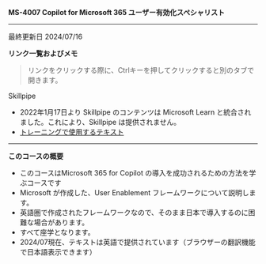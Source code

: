 **MS-4007 Copilot for Microsoft 365 ユーザー有効化スペシャリスト**
***

最終更新日 2024/07/16

**リンク一覧およびメモ**

 > リンクをクリックする際に、Ctrlキーを押してクリックすると別のタブで開きます。

Skillpipe

- 2022年1月17日より Skillpipe のコンテンツは Microsoft Learn と統合されました。これにより、Skillpipe は提供されません。
- [トレーニングで使用するテキスト](https://learn.microsoft.com/ja-jp/training/paths/explore-how-drive-adoption-microsoft-copilot-m365/)

***
**このコースの概要**
  - このコースはMicrosoft 365 for Copilot の導入を成功されるための方法を学ぶコースです
  - Microsoft が作成した、User Enablement フレームワークについて説明します。
  - 英語圏で作成されたフレームワークなので、そのまま日本で導入するのに困難な場合があります。
  - すべて座学となります。
  - 2024/07現在、テキストは英語で提供されています（ブラウザーの翻訳機能で日本語表示できます） 



